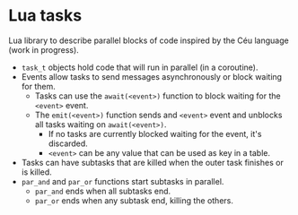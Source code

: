 # Lua tasks
Lua library to describe parallel blocks of code inspired by the Céu language (work in progress).
* `task_t` objects hold code that will run in parallel (in a coroutine).
* Events allow tasks to send messages asynchronously or block waiting for them.
  * Tasks can use the `await(<event>)` function to block waiting for the `<event>` event.
  * The `emit(<event>)` function sends and `<event>` event and unblocks all tasks waiting on `await(<event>)`.
    * If no tasks are currently blocked waiting for the event, it's discarded.
    * `<event>` can be any value that can be used as key in a table.
* Tasks can have subtasks that are killed when the outer task finishes or is killed.
* `par_and` and `par_or` functions start subtasks in parallel.
  * `par_and` ends when all subtasks end.
  * `par_or` ends when any subtask end, killing the others.
